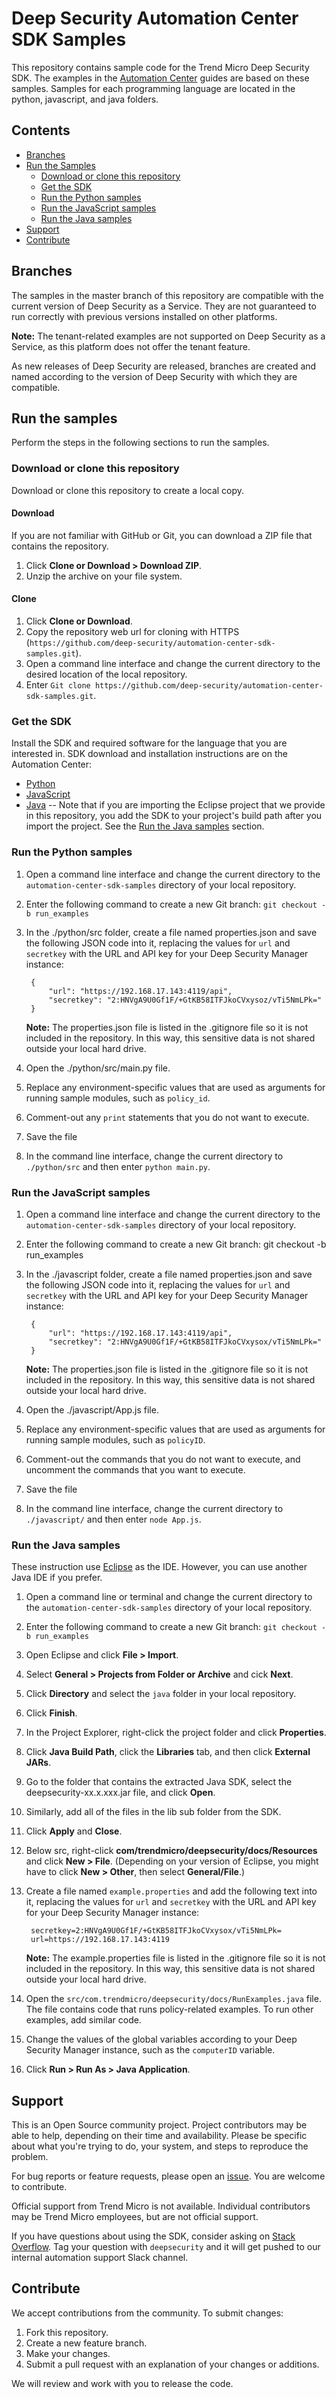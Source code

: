 # Deep Security Automation Center SDK Samples

This repository contains sample code for the Trend Micro Deep Security SDK. The examples in the [Automation Center](https://automation.deepsecurity.trendmicro.com) guides are based on these samples. Samples for each programming language are located in the python, javascript, and java folders. 

## Contents

* [Branches](#branches)
* [Run the Samples](#run-the-samples)
  * [Download or clone this repository](#download-or-clone-this-repository)
  * [Get the SDK](#get-the-sdk)
  * [Run the Python samples](#run-the-python-samples)
  * [Run the JavaScript samples](#run-the-javascript-samples)
  * [Run the Java samples](#run-the-java-samples)
* [Support](#support)
* [Contribute](#contribute)

## Branches

The samples in the master branch of this repository are compatible with the current version of Deep Security as a Service. They are not guaranteed to run correctly with previous versions installed on other platforms. 

**Note:** The tenant-related examples are not supported on Deep Security as a Service, as this platform does not offer the tenant feature.

As new releases of Deep Security are released, branches are created and named according to the version of Deep Security with which they are compatible.

## Run the samples

Perform the steps in the following sections to run the samples.

### Download or clone this repository

Download or clone this repository to create a local copy.

#### Download

If you are not familiar with GitHub or Git, you can download a ZIP file that contains the repository.

1. Click **Clone or Download > Download ZIP**.
1. Unzip the archive on your file system.

#### Clone

1. Click **Clone or Download**.
1. Copy the repository web url for cloning with HTTPS (`https://github.com/deep-security/automation-center-sdk-samples.git`).
1. Open a command line interface and change the current directory to the desired location of the local repository.
1. Enter `Git clone https://github.com/deep-security/automation-center-sdk-samples.git`.

### Get the SDK

Install the SDK and required software for the language that you are interested in. SDK download and installation instructions are on the Automation Center:

* [Python](https://automation.deepsecurity.trendmicro.com/article/python)
* [JavaScript](https://automation.deepsecurity.trendmicro.com/article/javascript3)
* [Java](https://automation.deepsecurity.trendmicro.com/article/java) -- Note that if you are importing the Eclipse project that we provide in this repository, you add the SDK to your project's build path after you import the project. See the [Run the Java samples](#run-the-java-samples) section.

### Run the Python samples

1. Open a command line interface and change the current directory to the `automation-center-sdk-samples` directory of your local repository.
1. Enter the following command to create a new Git branch: `git checkout -b run_examples`
1. In the ./python/src folder, create a file named properties.json and save the following JSON code into it, replacing the values for `url`  and `secretkey` with the URL and API key for your Deep Security Manager instance:
		
		{
    		"url": "https://192.168.17.143:4119/api",
    		"secretkey": "2:HNVgA9U0Gf1F/+GtKB58ITFJkoCVxysoz/vTi5NmLPk="
		}

	**Note:** The properties.json file is listed in the .gitignore file so it is not included in the repository. In this way, this sensitive data is not shared outside your local hard drive.

1. Open the ./python/src/main.py file.
  1. Replace any environment-specific values that are used as arguments for running sample modules, such as `policy_id`.
  1. Comment-out any `print` statements that you do not want to execute. 
  1. Save the file
1. In the command line interface, change the current directory to `./python/src` and then enter `python main.py`.

### Run the JavaScript samples

1. Open a command line interface and change the current directory to the `automation-center-sdk-samples` directory of your local repository.
1. Enter the following command to create a new Git branch: 
		git checkout -b run_examples
1. In the ./javascript folder, create a file named properties.json and save the following JSON code into it, replacing the values for `url`  and `secretkey` with the URL and API key for your Deep Security Manager instance:

		{
    		"url": "https://192.168.17.143:4119/api",
    		"secretkey": "2:HNVgA9U0Gf1F/+GtKB58ITFJkoCVxysox/vTi5NmLPk="
		}
		
	**Note:** The properties.json file is listed in the .gitignore file so it is not included in the repository. In this way, this sensitive data is not shared outside your local hard drive.

1. Open the ./javascript/App.js file.
  1. Replace any environment-specific values that are used as arguments for running sample modules, such as `policyID`.
  1. Comment-out the commands that you do not want to execute, and uncomment the commands that you want to execute. 
  1. Save the file
1. In the command line interface, change the current directory to `./javascript/` and then enter `node App.js`.

### Run the Java samples

These instruction use [Eclipse](https://www.eclipse.org/) as the IDE. However, you can use another Java IDE if you prefer.

1. Open a command line or terminal and change the current directory to the `automation-center-sdk-samples` directory of your local repository.
1. Enter the following command to create a new Git branch: 
	`git checkout -b run_examples`
1. Open Eclipse and click **File > Import**.
1. Select **General > Projects from Folder or Archive** and cick **Next**.
1. Click **Directory** and select the `java` folder in your local repository.
1. Click **Finish**.
1. In the Project Explorer, right-click the project folder and click **Properties**.
1. Click **Java Build Path**, click the **Libraries** tab, and then click **External JARs**.
1. Go to the folder that contains the extracted Java SDK, select the deepsecurity-xx.x.xxx.jar file, and click **Open**.
1. Similarly, add all of the files in the lib sub folder from the SDK.
1. Click **Apply** and **Close**.
1. Below src, right-click **com/trendmicro/deepsecurity/docs/Resources** and click **New > File**. (Depending on your version of Eclipse, you might have to click **New > Other**, then select **General/File**.)
1. Create a file named `example.properties` and add the following text into it, replacing the values for `url`  and `secretkey` with the URL and API key for your Deep Security Manager instance:

		secretkey=2:HNVgA9U0Gf1F/+GtKB58ITFJkoCVxysox/vTi5NmLPk=
		url=https://192.168.17.143:4119
		
	**Note:** The example.properties file is listed in the .gitignore file so it is not included in the repository. In this way, this sensitive data is not shared outside your local hard drive.
1. Open the `src/com.trendmicro/deepsecurity/docs/RunExamples.java` file. The file contains code that runs policy-related examples. To run other examples, add similar code.
1. Change the values of the global variables according to your Deep Security Manager instance, such as the `computerID` variable.
1. Click **Run > Run As > Java Application**.

## Support

This is an Open Source community project. Project contributors may be able to help, depending on their time and availability. Please be specific about what you're trying to do, your system, and steps to reproduce the problem.

For bug reports or feature requests, please open an [issue](https://github.com/deep-security/automation-center-sdk-samples/issues). You are welcome to contribute.

Official support from Trend Micro is not available. Individual contributors may be Trend Micro employees, but are not official support.

If you have questions about using the SDK, consider asking on [Stack Overflow](https://stackoverflow.com/questions/tagged/deepsecurity). Tag your question with `deepsecurity` and it will get pushed to our internal automation support Slack channel.

## Contribute

We accept contributions from the community. To submit changes:

1. Fork this repository.
1. Create a new feature branch.
1. Make your changes.
1. Submit a pull request with an explanation of your changes or additions.

We will review and work with you to release the code.
